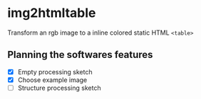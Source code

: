 # img2htmltable

Transform an rgb image to a inline colored static HTML ```<table>``` 

## Planning the softwares features

- [x] Empty processing sketch
- [x] Choose example image
- [ ] Structure processing sketch
